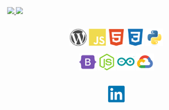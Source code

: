 <div>
 <a href="https://github.com/Guazzihub"> <img height="140em" src="https://github-readme-stats.vercel.app/api?username=Guazzihub&hide=contribs,prs&count_private=true&theme=codeSTACKr&icons=false&custom_title=Commits">
  
 <img height="140em" src="https://github-readme-stats.vercel.app/api/top-langs/?username=Guazzihub&layout=compact&langs_count=8&theme=codeSTACKr&icons=true&custom_title=Programming">                                                                    
</div>
    
<div align="center">
 
 <br>
 
 <p>
  <a href="https://github.com/devicons/devicon" target="_blank"> <img src="https://github.com/devicons/devicon/blob/master/icons/wordpress/wordpress-plain.svg" alt="WP" width="40" height="40"/></a>
   <a href="https://github.com/devicons/devicon" target="_blank"> <img src="https://github.com/devicons/devicon/blob/master/icons/javascript/javascript-plain.svg" alt="JS" width="40" height="40"/></a>
    <a href="https://github.com/devicons/devicon" target="_blank"> <img src="https://github.com/devicons/devicon/blob/master/icons/html5/html5-plain.svg" alt="HTML5" width="40" height="40"/></a>
  <a href="https://github.com/devicons/devicon" target="_blank"> <img src="https://github.com/devicons/devicon/blob/master/icons/css3/css3-plain.svg" alt="CSS3" width="40" height="40"/></a>
  <a href="https://github.com/devicons/devicon" target="_blank"> <img src="https://github.com/devicons/devicon/blob/master/icons/python/python-original.svg" alt="Python" width="40" height="40"/></a>

  
 <br>
  
   <a href="https://github.com/devicons/devicon" target="_blank"> <img src="https://github.com/devicons/devicon/blob/master/icons/bootstrap/bootstrap-plain.svg" alt="Bootstrap" width="40" height="40"/></a> 
   <a href="https://github.com/devicons/devicon" target="_blank"> <img src="https://github.com/devicons/devicon/blob/master/icons/nodejs/nodejs-plain.svg" alt="Node.js" width="40" height="40"/></a> 
   <a href="https://github.com/devicons/devicon" target="_blank"> <img src="https://github.com/devicons/devicon/blob/master/icons/arduino/arduino-original.svg" alt="Arduino" width="40" height="40"/></a>
  <a href="https://github.com/devicons/devicon" target="_blank"> <img src="https://github.com/devicons/devicon/blob/master/icons/googlecloud/googlecloud-original.svg" alt="GCP" width="40" height="40"/></a> 
</div>
    
<div align="center">
  <p>
   <br>
   <a href="https://www.linkedin.com/in/mguazzilopes" target="_blank"><img src="https://github.com/devicons/devicon/blob/master/icons/linkedin/linkedin-original.svg" alt="LinkedIn" width="40" height="40"></a>
  </p>
</div>
  
  



